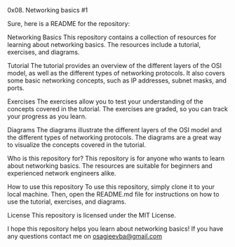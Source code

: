 0x08. Networking basics #1

Sure, here is a README for the repository:

Networking Basics
This repository contains a collection of resources for learning about networking basics. The resources include a tutorial, exercises, and diagrams.

Tutorial
The tutorial provides an overview of the different layers of the OSI model, as well as the different types of networking protocols. It also covers some basic networking concepts, such as IP addresses, subnet masks, and ports.

Exercises
The exercises allow you to test your understanding of the concepts covered in the tutorial. The exercises are graded, so you can track your progress as you learn.

Diagrams
The diagrams illustrate the different layers of the OSI model and the different types of networking protocols. The diagrams are a great way to visualize the concepts covered in the tutorial.

Who is this repository for?
This repository is for anyone who wants to learn about networking basics. The resources are suitable for beginners and experienced network engineers alike.

How to use this repository
To use this repository, simply clone it to your local machine. Then, open the README.md file for instructions on how to use the tutorial, exercises, and diagrams.

License
This repository is licensed under the MIT License.

I hope this repository helps you learn about networking basics!
If you have any questions contact me on osagieevba@gmail.com
